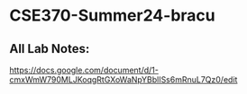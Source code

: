 # CSE370-Summer24-bracu
## All Lab Notes:
https://docs.google.com/document/d/1-cmxWmW790MLJKoqgRtGXoWaNpYBblISs6mRnuL7Qz0/edit 
